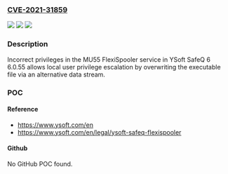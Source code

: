 ### [CVE-2021-31859](https://cve.mitre.org/cgi-bin/cvename.cgi?name=CVE-2021-31859)
![](https://img.shields.io/static/v1?label=Product&message=n%2Fa&color=blue)
![](https://img.shields.io/static/v1?label=Version&message=n%2Fa&color=blue)
![](https://img.shields.io/static/v1?label=Vulnerability&message=n%2Fa&color=brighgreen)

### Description

Incorrect privileges in the MU55 FlexiSpooler service in YSoft SafeQ 6 6.0.55 allows local user privilege escalation by overwriting the executable file via an alternative data stream.

### POC

#### Reference
- https://www.ysoft.com/en
- https://www.ysoft.com/en/legal/ysoft-safeq-flexispooler

#### Github
No GitHub POC found.

